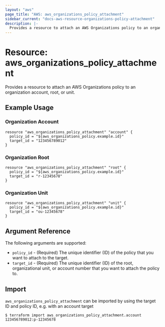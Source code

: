 ```yaml
---
layout: "aws"
page_title: "AWS: aws_organizations_policy_attachment"
sidebar_current: "docs-aws-resource-organizations-policy-attachment"
description: |-
  Provides a resource to attach an AWS Organizations policy to an organization account, root, or unit.
---
```


# Resource: aws_organizations_policy_attachment

Provides a resource to attach an AWS Organizations policy to an organization account, root, or unit.

## Example Usage

### Organization Account

```hcl
resource "aws_organizations_policy_attachment" "account" {
  policy_id = "${aws_organizations_policy.example.id}"
  target_id = "123456789012"
}
```

### Organization Root

```hcl
resource "aws_organizations_policy_attachment" "root" {
  policy_id = "${aws_organizations_policy.example.id}"
  target_id = "r-12345678"
}
```

### Organization Unit

```hcl
resource "aws_organizations_policy_attachment" "unit" {
  policy_id = "${aws_organizations_policy.example.id}"
  target_id = "ou-12345678"
}
```

## Argument Reference

The following arguments are supported:

* `policy_id` - (Required) The unique identifier (ID) of the policy that you want to attach to the target.
* `target_id` - (Required) The unique identifier (ID) of the root, organizational unit, or account number that you want to attach the policy to.

## Import

`aws_organizations_policy_attachment` can be imported by using the target ID and policy ID, e.g. with an account target

```
$ terraform import aws_organizations_policy_attachment.account 123456789012:p-12345678
```
